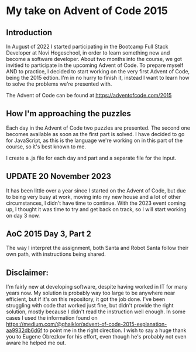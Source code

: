 # My take on Advent of Code 2015

## Introduction

In August of 2022 I started participating in the Bootcamp Full Stack Developer at Novi Hogeschool, in order to learn 
something new and become a software developer. About two months into the course, we got invitied to participate in the 
upcoming Advent of Code.
To prepare myself AND to practice, I decided to start working on the very first Advent of Code, being the 2015 edtion.
I'm in no hurry to finish it, instead I want to learn  how to solve the problems we're presented with.

The Advent of Code can be found at https://adventofcode.com/2015

## How I'm approaching the puzzles

Each day in the Advent of Code two puzzles are presented. The second one becomes available as soon as the first part is 
solved.
I have decided to go for JavaScript, as this is the language we're working on in this part of the course, so it's best 
known to me.

I create a .js file for each day and part and a separate file for the input.


## UPDATE 20 November 2023
It has been little over a year since I started on the Advent of Code, but due to being very busy at work, moving into 
my new house and a lot of other circumstances, I didn't have time to continue.
With the 2023 event coming up, I thought it was time to try and get back on track, so I will start working on day 3 now.


## AoC 2015 Day 3, Part 2

The way I interpret the assignment, both Santa and Robot Santa follow their own path, with instructions being shared.



## Disclaimer:
I'm fairly new at developing software, despite having worked in IT for many years now. My solution is probably way too 
large to be anywhere near efficient, but if it's on this repository, it got the job done.
I've been struggling with code that worked just fine, but didn't provide the right solution, mostly because I didn't 
read the instruction well enough. In some cases I used the information found on 
https://medium.com/@ghaiklor/advent-of-code-2015-explanation-aa9932db6d6f to point me in the right direction. 
I wish to say a huge thank you to Eugene Obrezkov for his effort, even though he's probably not even aware he helped 
me out.